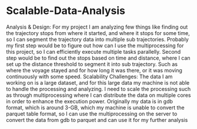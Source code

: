# Scalable-Data-Analysis
Analysis & Design: For my project I am analyzing few things like finding out the trajectory stops from where it started, and where it stops for some time, so I can segment the trajectory data into multiple sub trajectories. Probably my first step would be to figure out how can I use the multiprocessing for this project, so I can efficiently execute multiple tasks parallelly. Second step would be to find out the stops based on time and distance, where I can set up the distance threshold to segment it into sub trajectory. Such as where the voyage stayed and for how long it was there, or it was moving continuously with some speed.
Scalability Challenges: The data I am working on is a large dataset, and for this large data my machine is not able to handle the processing and analyzing. I need to scale the processing such as through multiprocessing where I can distribute the data on multiple cores in order to enhance the execution power.
Originally my data is in gdb format, which is around 3-GB, which my machine is unable to convert the parquet table format, so I can use the multiprocessing on the server to convert the data from gdb to parquet and can use it for my further analysis
